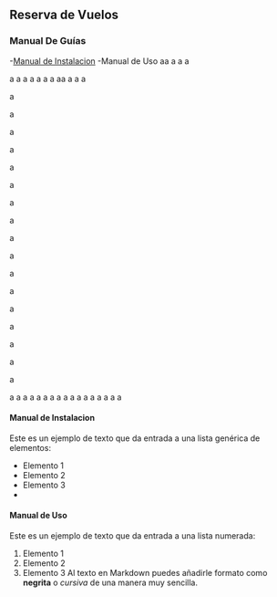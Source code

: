 
## Reserva de Vuelos
### Manual De Guías
  -[Manual de Instalacion](manual-de-instalacion)
  -Manual de Uso
  aa
  a
  a
  a

  a
  a
  a
  a
  a
  a
  a
  aa
a
a
a

a

a

a

a

a

a

a

a

a

a

a

a

a

a

a

a

a

a
  a
  a
  a
  a
  a
  a
  a
  a
  a
  a
  a
  a
  a
  a
  a
  a





#### Manual de Instalacion
Este es un ejemplo de texto que da entrada a una lista genérica de elementos:
- Elemento 1
- Elemento 2
- Elemento 3
- 
#### Manual de Uso

Este es un ejemplo de texto que da entrada a una lista numerada:
1. Elemento 1
2. Elemento 2
3. Elemento 3
Al texto en Markdown puedes añadirle formato como **negrita** o *cursiva* de una manera muy sencilla.
